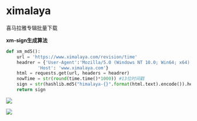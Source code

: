 # ximalaya
喜马拉雅专辑批量下载

**xm-sign生成算法**

```python
def xm_md5():
    url = 'https://www.ximalaya.com/revision/time'
    headrer = {'User-Agent':'Mozilla/5.0 (Windows NT 10.0; Win64; x64) AppleWebKit/537.36 (KHTML, like Gecko) Chrome/72.0.3626.96 Safari/537.36',
            'Host': 'www.ximalaya.com'}
    html = requests.get(url, headers = headrer)
    nowTime = str(round(time.time()*1000)) #13位时间戳
    sign = str(hashlib.md5("himalaya-{}".format(html.text).encode()).hexdigest()) + "({})".format(str(round(random.random()*100))) + html.text + "({})".format(str(round(random.random()*100))) + nowTime
    return sign
```

![](https://gitee.com/hkslover/blog_img/raw/master/2020/%E5%BE%AE%E4%BF%A1%E6%88%AA%E5%9B%BE_20200214125951.png)


![](https://gitee.com/hkslover/blog_img/raw/master/%E6%B7%B1%E5%BA%A6%E6%88%AA%E5%9B%BE_%E9%80%89%E6%8B%A9%E5%8C%BA%E5%9F%9F_20191013121609.png)

